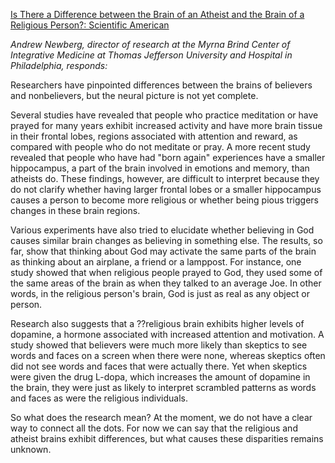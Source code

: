 <div id="wikitext">

[Is There a Difference between the Brain of an Atheist and the Brain of
a Religious Person?: Scientific
American](http://www.scientificamerican.com/article.cfm?id=is-there-a-difference-between-the-brain)

<div class="vspace">

</div>

<div class="indent">

*Andrew Newberg, director of research at the Myrna Brind Center of
Integrative Medicine at Thomas Jefferson University and Hospital in
Philadelphia, responds:*

</div>

<div class="vspace">

</div>

<div class="round lrindent quote">

Researchers have pinpointed differences between the brains of believers
and nonbelievers, but the neural picture is not yet complete.

Several studies have revealed that people who practice meditation or
have prayed for many years exhibit increased activity and have more
brain tissue in their frontal lobes, regions associated with attention
and reward, as compared with people who do not meditate or pray. A more
recent study revealed that people who have had "born again" experiences
have a smaller hippocampus, a part of the brain involved in emotions and
memory, than atheists do. These findings, however, are difficult to
interpret because they do not clarify whether having larger frontal
lobes or a smaller hippocampus causes a person to become more religious
or whether being pious triggers changes in these brain regions.

Various experiments have also tried to elucidate whether believing in
God causes similar brain changes as believing in something else. The
results, so far, show that thinking about God may activate the same
parts of the brain as thinking about an airplane, a friend or a
lamppost. For instance, one study showed that when religious people
prayed to God, they used some of the same areas of the brain as when
they talked to an average Joe. In other words, in the religious person's
brain, God is just as real as any object or person.

Research also suggests that a ??religious brain exhibits higher levels
of dopamine, a hormone associated with increased attention and
motivation. A study showed that believers were much more likely than
skeptics to see words and faces on a screen when there were none,
whereas skeptics often did not see words and faces that were actually
there. Yet when skeptics were given the drug L-dopa, which increases the
amount of dopamine in the brain, they were just as likely to interpret
scrambled patterns as words and faces as were the religious individuals.

So what does the research mean? At the moment, we do not have a clear
way to connect all the dots. For now we can say that the religious and
atheist brains exhibit differences, but what causes these disparities
remains unknown.

</div>

<div class="vspace">

</div>

<div style="display: none;">

Summary:An article in SciAm discussing what is currently known about
differences in brains between atheists and religious believers
Parent:Science(.<span
class="wikiword">[HomePage](http://wiki.tamouse.org?n=Science.HomePage?action=print)</span>)
<span
class="wikiword">[IncludeMe](http://wiki.tamouse.org?n=Science.IncludeMe?action=edit)[?](http://wiki.tamouse.org?n=Science.IncludeMe?action=edit)</span>:[Science.HomePage](http://wiki.tamouse.org?n=Science.HomePage?action=print)
Tags: sciam, neuroscience, atheism/religious brain differences
Posted:2012-1-17 0:41 Categories:
[Science](http://wiki.tamouse.org?n=Category.Science),[Links](http://wiki.tamouse.org?n=Category.Links),[NeuroScience](http://wiki.tamouse.org?n=Category.NeuroScience)

</div>

<div class="vspace">

</div>

</div>
